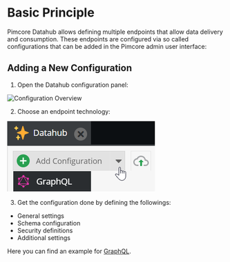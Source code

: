 # Basic Principle

Pimcore Datahub allows defining multiple endpoints that allow data delivery and consumption. These endpoints are configured via so called configurations that can be added in the Pimcore admin user interface: 

## Adding a New Configuration

1. Open the Datahub configuration panel:

![Configuration Overview](./img/graphql/configuration3.png)


2. Choose an endpoint technology: 

![Add Configuration](./img/add_config.png)

3. Get the configuration done by defining the followings:
- General settings
- Schema configuration
- Security definitions
- Additional settings

Here you can find an example for [GraphQL](./10_GraphQL/README.md).

